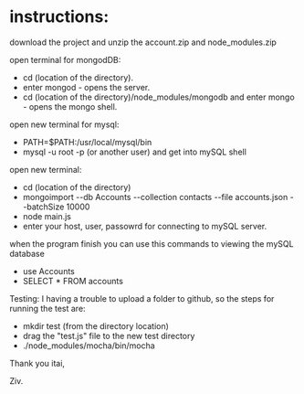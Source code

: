 # instructions:
download the project and unzip the account.zip and node_modules.zip


open terminal for mongodDB:

- cd (location of the directory).
- enter mongod - opens the server.
- cd (location of the directory)/node_modules/mongodb and enter mongo - opens the mongo shell.

open new terminal for mysql:

- PATH=$PATH:/usr/local/mysql/bin
- mysql -u root -p (or another user) and get into mySQL shell

open new terminal:
- cd (location of the directory) 
- mongoimport --db Accounts --collection contacts --file accounts.json --batchSize 10000
- node main.js
- enter your host, user, passowrd for connecting to mySQL server.


when the program finish you can use this commands to viewing the mySQL database
- use Accounts
- SELECT * FROM accounts

Testing:
I having a trouble to upload a folder to github, so the steps for running the test are:
- mkdir test (from the directory location)
- drag the "test.js" file to the new test directory
- ./node_modules/mocha/bin/mocha


Thank you itai,

Ziv.






